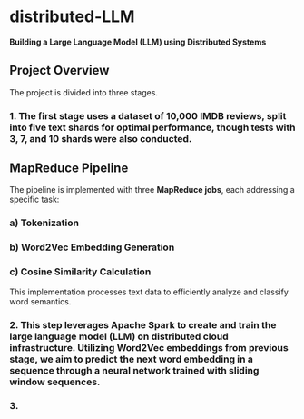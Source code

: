 # distributed-LLM
**Building a Large Language Model (LLM) using Distributed Systems**

## Project Overview
The project is divided into three stages.

### 1. The first stage uses a dataset of **10,000 IMDB reviews**, split into five text shards for optimal performance, though tests with 3, 7, and 10 shards were also conducted.  

## MapReduce Pipeline

The pipeline is implemented with three **MapReduce jobs**, each addressing a specific task:
### a) Tokenization  
### b) Word2Vec Embedding Generation  
### c) Cosine Similarity Calculation  

This implementation processes text data to efficiently analyze and classify word semantics.
### 2. This step leverages Apache Spark to create and train the large language model (LLM) on distributed cloud infrastructure. Utilizing Word2Vec embeddings from previous stage, we aim to predict the next word embedding in a sequence through a neural network trained with sliding window sequences.
### 3.
